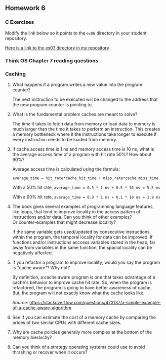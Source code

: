 ## Homework 6

### C Exercises

Modify the link below so it points to the `ex06` directory in your
student repository.

[Here is a link to the ex07 directory in my repository](https://github.com/shrutiyer/ExercisesInC/tree/master/exercises/ex07)

### Think OS Chapter 7 reading questions

### Caching

1) What happens if a program writes a new value into the program counter?

    The next instruction to be executed will be changed to the address that the new program 
    counter is pointing to.

2) What is the fundamental problem caches are meant to solve?

    The time it takes to fetch data from memory or load data to memory is much larger than 
    the time it takes to perform an instruction. This creates a memory bottleneck where it 
    the instructions take longer to execute if every instruction needs to be loaded from memory.

3) If cache access time is 1 ns and memory access time is 10 ns, what is the average
access time of a program with hit rate 50%?  How about 90%?

    Average access time is calculated using the formula:
    ```
    average_time = hit_rate*cache_hit_time + miss_rate*cache_miss_time
    ```
    With a 50% hit rate, `average_time = 0.5 * 1 ns + 0.5 * 10 ns = 5.5 ns`
    
    With a 90% hit rate, `average_time = 0.9 * 1 ns + 0.1 * 10 ns = 1.9 ns`

4) The book gives several examples of programming language features, like loops, that tend 
to improve locality in the access pattern of instructions and/or data.  Can you think of other examples?  
Or counter-examples that might decrease locality?

    If the same variable gets used/updated by consecutive instructions within the program, the temporal locality 
    for data can be improved. If functions and/or instructions acccess variables stored in the heap, far away from 
    variables in the same function, the spacial locality can be negatively affected.

5)  If you refactor a program to improve locality, would you say the program is "cache aware"?  Why not?

    By definition, a cache aware program is one that takes advantage of a cache's behavior to improve cache hit rate. 
    So, when the program is refactored, the program is going to have better awareness of cache. But, the program will 
    not exactly know what the cache looks like.
    
    *Source:* https://stackoverflow.com/questions/473137/a-simple-example-of-a-cache-aware-algorithm

6) See if you can estimate the cost of a memory cache by comparing the prices of two similar CPUs with 
different cache sizes.

    

7) Why are cache policies generally more complex at the bottom of the memory hierarchy?

8) Can you think of a strategy operating systems could use to avoid thrashing or recover when it occurs?



